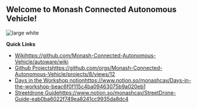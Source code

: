 ## Welcome to Monash Connected Autonomous Vehicle!

![large white](https://github.com/Monash-Connected-Autonomous-Vehicle/.github/assets/45161987/8d7f45dd-7fe0-46b0-8eac-abf5e871319a)


**Quick Links**
- [Wiki](https://github.com/Monash-Connected-Autonomous-Vehicle/autoware/wiki)https://github.com/Monash-Connected-Autonomous-Vehicle/autoware/wiki
- [Github Projects](https://github.com/orgs/Monash-Connected-Autonomous-Vehicle/projects/8/views/12)https://github.com/orgs/Monash-Connected-Autonomous-Vehicle/projects/8/views/12
- [Days in the Workshop notion](https://www.notion.so/monashcav/Days-in-the-workshop-beac6f0f115c4ba09463075b9a020eb1)https://www.notion.so/monashcav/Days-in-the-workshop-beac6f0f115c4ba09463075b9a020eb1
- [Streetdrone Guide](https://www.notion.so/monashcav/StreetDrone-Guide-eab0ba6022f749ea8241cc9935da8dc4)https://www.notion.so/monashcav/StreetDrone-Guide-eab0ba6022f749ea8241cc9935da8dc4
